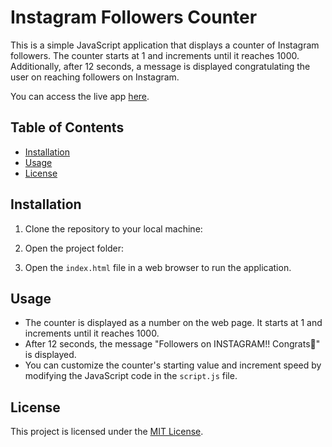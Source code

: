 # Instagram Followers Counter

This is a simple JavaScript application that displays a counter of Instagram followers. The counter starts at 1 and increments until it reaches 1000. Additionally, after 12 seconds, a message is displayed congratulating the user on reaching followers on Instagram.

You can access the live app [here](https://jolly-squirrel-8f48b1.netlify.app).

## Table of Contents

- [Installation](#installation)
- [Usage](#usage)
- [License](#license)

## Installation

1. Clone the repository to your local machine:

2. Open the project folder:

3. Open the `index.html` file in a web browser to run the application.

## Usage

- The counter is displayed as a number on the web page. It starts at 1 and increments until it reaches 1000.
- After 12 seconds, the message "Followers on INSTAGRAM!! Congrats🎉" is displayed.
- You can customize the counter's starting value and increment speed by modifying the JavaScript code in the `script.js` file.

## License

This project is licensed under the [MIT License](LICENSE).



